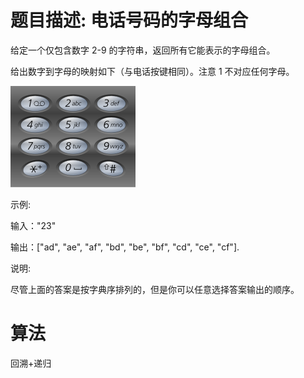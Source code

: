 # 题目描述:	电话号码的字母组合
给定一个仅包含数字 2-9 的字符串，返回所有它能表示的字母组合。

给出数字到字母的映射如下（与电话按键相同）。注意 1 不对应任何字母。

![image](https://github.com/Eithan1/LeetCode/blob/master/Image/200px-Telephone-keypad2.svg.png)

示例:

输入："23"

输出：["ad", "ae", "af", "bd", "be", "bf", "cd", "ce", "cf"].

说明:

尽管上面的答案是按字典序排列的，但是你可以任意选择答案输出的顺序。

# 算法
回溯+递归
